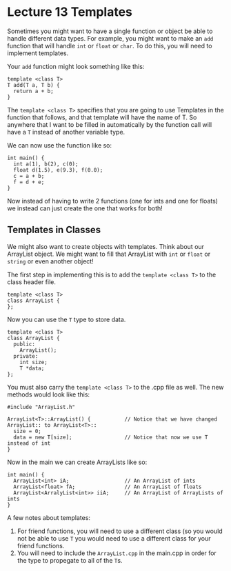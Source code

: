 # Lecture 13 Templates
Sometimes you might want to have a single function or object be able to handle different data types. For example, you might want to make an `add` function that will handle `int` or `float` or `char`. To do this, you will need to implement templates. 

Your `add` function might look something like this:
```
template <class T> 
T add(T a, T b) {
  return a + b; 
}
```
The `template <class T>` specifies that you are going to use Templates in the function that follows, and that template will have the name of T. So anywhere that I want to be filled in automatically by the function call will have a `T` instead of another variable type. 

We can now use the function like so: 
```
int main() {
  int a(1), b(2), c(0); 
  float d(1.5), e(9.3), f(0.0); 
  c = a + b;
  f = d + e; 
}
```
Now instead of having to write 2 functions (one for ints and one for floats) we instead can just create the one that works for both! 

## Templates in Classes
We might also want to create objects with templates. Think about our ArrayList object. We might want to fill that ArrayList with `int` or `float` or `string` or even another object! 

The first step in implementing this is to add the `template <class T>` to the class header file. 

```
template <class T> 
class ArrayList {
};
```
Now you can use the `T` type to store data. 
```
template <class T> 
class ArrayList {
  public: 
    ArrayList(); 
  private:
    int size; 
    T *data;
};
```

You must also carry the `template <class T>` to the .cpp file as well. The new methods would look like this:
```
#include "ArrayList.h"

ArrayList<T>::ArrayList() {           // Notice that we have changed ArrayList:: to ArrayList<T>::
  size = 0; 
  data = new T[size];                 // Notice that now we use T instead of int
}
```

Now in the main we can create ArrayLists like so: 
```
int main() {
  ArrayList<int> iA;                  // An ArrayList of ints 
  ArrayList<float> fA;                // An ArrayList of floats
  ArrayList<ArralyList<int>> iiA;     // An ArrayList of ArrayLists of ints
}
```

A few notes about templates: 
1. For friend functions, you will need to use a different class (so you would not be able to use `T` you would need to use a different class for your friend functions. 
2. You will need to include the `ArrayList.cpp` in the main.cpp in order for the type to propegate to all of the `T`s. 
